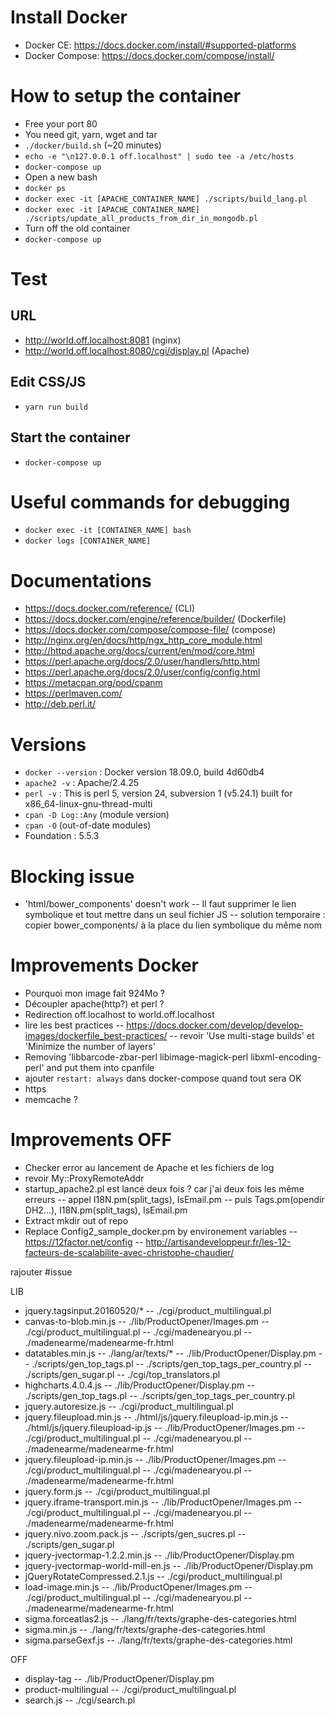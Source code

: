 # Install Docker

- Docker CE: https://docs.docker.com/install/#supported-platforms
- Docker Compose: https://docs.docker.com/compose/install/

# How to setup the container

- Free your port 80
- You need git, yarn, wget and tar
- `./docker/build.sh` (~20 minutes)
- `echo -e "\n127.0.0.1 off.localhost" | sudo tee -a /etc/hosts`
- `docker-compose up`
- Open a new bash
- `docker ps`
- `docker exec -it [APACHE_CONTAINER_NAME] ./scripts/build_lang.pl`
- `docker exec -it [APACHE_CONTAINER_NAME] ./scripts/update_all_products_from_dir_in_mongodb.pl`
- Turn off the old container
- `docker-compose up`

# Test

## URL

- http://world.off.localhost:8081 (nginx)
- http://world.off.localhost:8080/cgi/display.pl (Apache)

## Edit CSS/JS

- `yarn run build`

## Start the container

- `docker-compose up`

# Useful commands for debugging

- `docker exec -it [CONTAINER_NAME] bash`
- `docker logs [CONTAINER_NAME]`

# Documentations

- https://docs.docker.com/reference/ (CLI)
- https://docs.docker.com/engine/reference/builder/ (Dockerfile)
- https://docs.docker.com/compose/compose-file/ (compose)
- http://nginx.org/en/docs/http/ngx_http_core_module.html
- http://httpd.apache.org/docs/current/en/mod/core.html
- https://perl.apache.org/docs/2.0/user/handlers/http.html
- https://perl.apache.org/docs/2.0/user/config/config.html
- https://metacpan.org/pod/cpanm
- https://perlmaven.com/
- http://deb.perl.it/

# Versions

- `docker --version` : Docker version 18.09.0, build 4d60db4
- `apache2 -v` : Apache/2.4.25
- `perl -v` : This is perl 5, version 24, subversion 1 (v5.24.1) built for x86_64-linux-gnu-thread-multi
- `cpan -D Log::Any` (module version)
- `cpan -O` (out-of-date modules)
- Foundation : 5.5.3

# Blocking issue

- 'html/bower_components' doesn't work
-- Il faut supprimer le lien symbolique et tout mettre dans un seul fichier JS
-- solution temporaire : copier bower_components/ à la place du lien symbolique du même nom

# Improvements Docker

- Pourquoi mon image fait 924Mo ?
- Découpler apache(http?) et perl ?
- Redirection off.localhost to world.off.localhost
- lire les best practices
-- https://docs.docker.com/develop/develop-images/dockerfile_best-practices/
-- revoir 'Use multi-stage builds' et 'Minimize the number of layers'
- Removing 'libbarcode-zbar-perl libimage-magick-perl libxml-encoding-perl' and put them into cpanfile
- ajouter `restart: always` dans docker-compose quand tout sera OK
- https
- memcache ?

# Improvements OFF

- Checker error au lancement de Apache et les fichiers de log
- revoir My::ProxyRemoteAddr
- startup_apache2.pl est lancé deux fois ? car j'ai deux fois les même erreurs
-- appel I18N.pm(split_tags), IsEmail.pm
-- puis Tags.pm(opendir DH2...), I18N.pm(split_tags), IsEmail.pm
- Extract mkdir out of repo
- Replace Config2_sample_docker.pm by environement variables
-- https://12factor.net/config
-- http://artisandeveloppeur.fr/les-12-facteurs-de-scalabilite-avec-christophe-chaudier/

rajouter #issue

LIB
- jquery.tagsinput.20160520/*
-- ./cgi/product_multilingual.pl
- canvas-to-blob.min.js
-- ./lib/ProductOpener/Images.pm
-- ./cgi/product_multilingual.pl
-- ./cgi/madenearyou.pl
-- ./madenearme/madenearme-fr.html
- datatables.min.js
-- ./lang/ar/texts/*
-- ./lib/ProductOpener/Display.pm
-- ./scripts/gen_top_tags.pl
-- ./scripts/gen_top_tags_per_country.pl
-- ./scripts/gen_sugar.pl
-- ./cgi/top_translators.pl
- highcharts.4.0.4.js
-- ./lib/ProductOpener/Display.pm
-- ./scripts/gen_top_tags.pl
-- ./scripts/gen_top_tags_per_country.pl
- jquery.autoresize.js
-- ./cgi/product_multilingual.pl
- jquery.fileupload.min.js
-- ./html/js/jquery.fileupload-ip.min.js
-- ./html/js/jquery.fileupload-ip.js
-- ./lib/ProductOpener/Images.pm
-- ./cgi/product_multilingual.pl
-- ./cgi/madenearyou.pl
-- ./madenearme/madenearme-fr.html
- jquery.fileupload-ip.min.js
-- ./lib/ProductOpener/Images.pm
-- ./cgi/product_multilingual.pl
-- ./cgi/madenearyou.pl
-- ./madenearme/madenearme-fr.html
- jquery.form.js
-- ./cgi/product_multilingual.pl
- jquery.iframe-transport.min.js
-- ./lib/ProductOpener/Images.pm
-- ./cgi/product_multilingual.pl
-- ./cgi/madenearyou.pl
-- ./madenearme/madenearme-fr.html
- jquery.nivo.zoom.pack.js
-- ./scripts/gen_sucres.pl
-- ./scripts/gen_sugar.pl
- jquery-jvectormap-1.2.2.min.js
-- ./lib/ProductOpener/Display.pm
- jquery-jvectormap-world-mill-en.js
-- ./lib/ProductOpener/Display.pm
- jQueryRotateCompressed.2.1.js
-- ./cgi/product_multilingual.pl
- load-image.min.js
-- ./lib/ProductOpener/Images.pm
-- ./cgi/product_multilingual.pl
-- ./cgi/madenearyou.pl
-- ./madenearme/madenearme-fr.html
- sigma.forceatlas2.js
-- ./lang/fr/texts/graphe-des-categories.html
- sigma.min.js
-- ./lang/fr/texts/graphe-des-categories.html
- sigma.parseGexf.js
-- ./lang/fr/texts/graphe-des-categories.html

OFF
- display-tag
-- ./lib/ProductOpener/Display.pm
- product-multilingual
-- ./cgi/product_multilingual.pl
- search.js
-- ./cgi/search.pl
